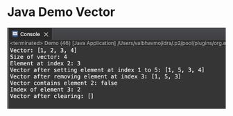 # Java Demo Vector

[![Vaibhav Mojidra - 1.jpeg](https://raw.githubusercontent.com/VaibhavMojidra/Java---Demo-Vector/master/output/1.jpeg "Vaibhav Mojidra")](https://vaibhavmojidra.github.io/site/)